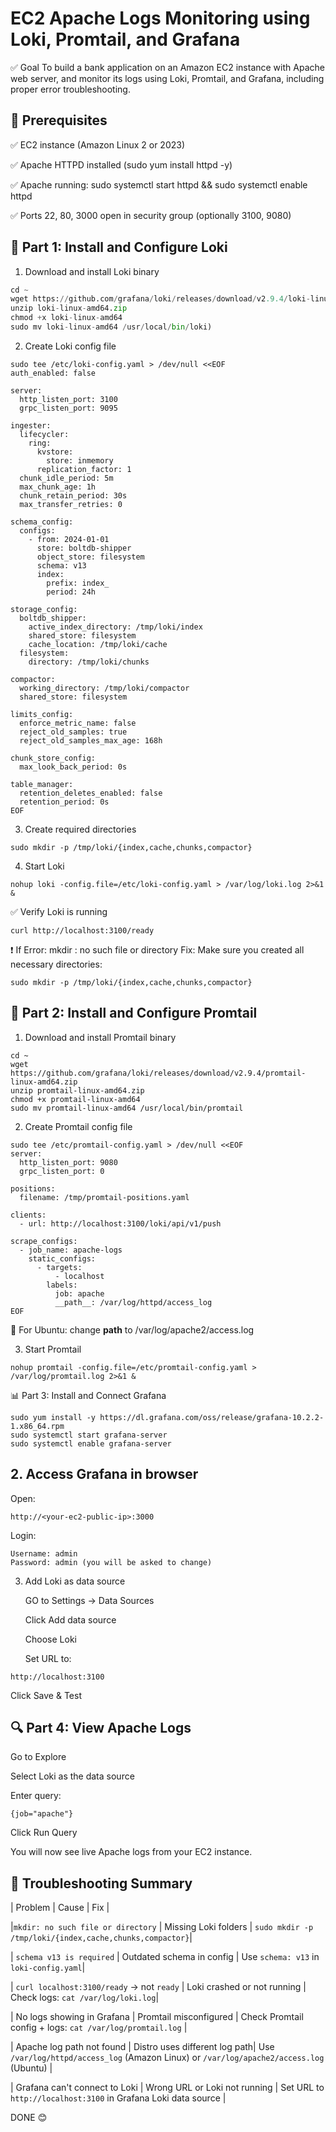 # EC2 Apache Logs Monitoring using Loki, Promtail, and Grafana

✅ Goal
To build a bank application on an Amazon EC2 instance with Apache web server, and monitor its logs using Loki, Promtail, and Grafana, including proper error troubleshooting.

## 🧾 Prerequisites

✅ EC2 instance (Amazon Linux 2 or 2023)

✅ Apache HTTPD installed (sudo yum install httpd -y)

✅ Apache running: sudo systemctl start httpd && sudo systemctl enable httpd

✅ Ports 22, 80, 3000 open in security group (optionally 3100, 9080)

## 🔧 Part 1: Install and Configure Loki
1. Download and install Loki binary
```python
cd ~
wget https://github.com/grafana/loki/releases/download/v2.9.4/loki-linux-amd64.zip
unzip loki-linux-amd64.zip
chmod +x loki-linux-amd64
sudo mv loki-linux-amd64 /usr/local/bin/loki)
```
2. Create Loki config file
```
sudo tee /etc/loki-config.yaml > /dev/null <<EOF
auth_enabled: false

server:
  http_listen_port: 3100
  grpc_listen_port: 9095

ingester:
  lifecycler:
    ring:
      kvstore:
        store: inmemory
      replication_factor: 1
  chunk_idle_period: 5m
  max_chunk_age: 1h
  chunk_retain_period: 30s
  max_transfer_retries: 0

schema_config:
  configs:
    - from: 2024-01-01
      store: boltdb-shipper
      object_store: filesystem
      schema: v13
      index:
        prefix: index_
        period: 24h

storage_config:
  boltdb_shipper:
    active_index_directory: /tmp/loki/index
    shared_store: filesystem
    cache_location: /tmp/loki/cache
  filesystem:
    directory: /tmp/loki/chunks

compactor:
  working_directory: /tmp/loki/compactor
  shared_store: filesystem

limits_config:
  enforce_metric_name: false
  reject_old_samples: true
  reject_old_samples_max_age: 168h

chunk_store_config:
  max_look_back_period: 0s

table_manager:
  retention_deletes_enabled: false
  retention_period: 0s
EOF
```
3. Create required directories
```
sudo mkdir -p /tmp/loki/{index,cache,chunks,compactor}
```
4. Start Loki
```
nohup loki -config.file=/etc/loki-config.yaml > /var/log/loki.log 2>&1 &
```
✅ Verify Loki is running
```
curl http://localhost:3100/ready
```
❗ If Error: mkdir : no such file or directory
Fix:
Make sure you created all necessary directories:
```
sudo mkdir -p /tmp/loki/{index,cache,chunks,compactor}
```

## 🔧 Part 2: Install and Configure Promtail
1. Download and install Promtail binary
```
cd ~
wget https://github.com/grafana/loki/releases/download/v2.9.4/promtail-linux-amd64.zip
unzip promtail-linux-amd64.zip
chmod +x promtail-linux-amd64
sudo mv promtail-linux-amd64 /usr/local/bin/promtail
```
2. Create Promtail config file
```
sudo tee /etc/promtail-config.yaml > /dev/null <<EOF
server:
  http_listen_port: 9080
  grpc_listen_port: 0

positions:
  filename: /tmp/promtail-positions.yaml

clients:
  - url: http://localhost:3100/loki/api/v1/push

scrape_configs:
  - job_name: apache-logs
    static_configs:
      - targets:
          - localhost
        labels:
          job: apache
          __path__: /var/log/httpd/access_log
EOF
```
📌 For Ubuntu: change __path__ to /var/log/apache2/access.log

3. Start Promtail
```
nohup promtail -config.file=/etc/promtail-config.yaml > /var/log/promtail.log 2>&1 &
```
📊 Part 3: Install and Connect Grafana
```
sudo yum install -y https://dl.grafana.com/oss/release/grafana-10.2.2-1.x86_64.rpm
sudo systemctl start grafana-server
sudo systemctl enable grafana-server
```

## 2. Access Grafana in browser
Open:
```
http://<your-ec2-public-ip>:3000
```
Login:
```
Username: admin
Password: admin (you will be asked to change)
```
3. Add Loki as data source

      GO to Settings → Data Sources

     Click Add data source

     Choose Loki

   Set URL to:
```
http://localhost:3100
```
Click Save & Test

## 🔍 Part 4: View Apache Logs

Go to Explore

Select Loki as the data source

Enter query:
```
{job="apache"}
```
Click Run Query

You will now see live Apache logs from your EC2 instance.

## 🚨 Troubleshooting Summary

| Problem | Cause | Fix |

|`mkdir: no such file or directory`                      | Missing Loki folders          | `sudo mkdir -p /tmp/loki/{index,cache,chunks,compactor}`|

| `schema v13 is required`                                | Outdated schema in config     | Use `schema: v13` in `loki-config.yaml`|

| `curl localhost:3100/ready` → not `ready`               | Loki crashed or not running   | Check logs: `cat /var/log/loki.log`|

| No logs showing in Grafana                              | Promtail misconfigured        | Check Promtail config + logs: `cat /var/log/promtail.log` |

| Apache log path not found | Distro uses different log path| Use `/var/log/httpd/access_log` (Amazon Linux) or `/var/log/apache2/access.log` (Ubuntu) |

| Grafana can't connect to Loki  | Wrong URL or Loki not running | Set URL to `http://localhost:3100` in Grafana Loki data source     |


DONE 😊
